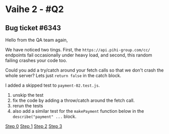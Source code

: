 # Vaihe 2 - #Q2

## Bug ticket #6343

Hello from the QA team again,

We have noticed two tings. First, the `https://api.pihi-group.com/cc/` endpoints fail occasionally under heavy load, and second, this random failing crashes your code too.

Could you add a try/catch around your fetch calls so that we don't crash the whole server? Lets just `return false` in the catch block.

I added a skipped test to `payment-02.test.js`.

1) unskip the test
2) fix the code by adding a throw/catch around the fetch call.
3) rerun the tests
4) also add a similar test for the `makePayment` function below in the `describe("payment" ...` block. 

[Step 0](./ASSESSMENT.md)
[Step 1](./ASSESSMENT1.md)
[Step 2](./ASSESSMENT2.md)
[Step 3](./ASSESSMENT3.md)